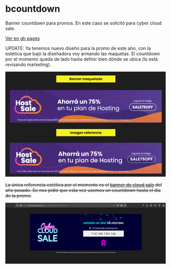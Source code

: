 # bcountdown
 Banner countdown para promos. En este caso se solicitó para cyber cloud sale.

 [Ver en gh pages](https://latincloud.github.io/bcountdown/countdown.html)

 UPDATE: Ya tenemos nuevo diseño para la promo de este año, con la estética que bajó la diseñadora voy armando las maquetas. El countdown por el momento queda de lado hasta definir bien dónde se ubica (lo está revisando marketing).

 ![vista previa segunda](snapshot2.png)

~~La única referencia estética por el momento es el [banner de cloud sale](https://sitionuevo.latincloud.com/argentina/cloud-hosting-cybermonday) del año pasado. Se nos pidió que esta vez usemos un countdown hasta el día de la promo.~~

 ![vista previa](snapshot.png)